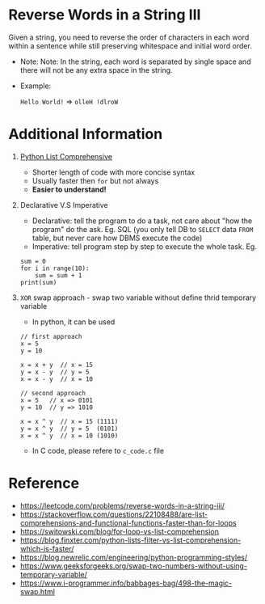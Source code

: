 # Reverse Words in a String III
Given a string, you need to reverse the order of characters in each word within a sentence while still preserving whitespace and initial word order.

- Note: Note: In the string, each word is separated by single space and there will not be any extra space in the string.

- Example:
    
    `Hello World!` => `olleH !dlroW` 

# Additional Information
1. [Python List Comprehensive](https://docs.python.org/3/tutorial/datastructures.html#list-comprehensions)
    - Shorter length of code with more concise syntax
    - Usually faster then `for` but not always
    - **Easier to understand!**

2. Declarative V.S Imperative 
    - Declarative: tell the program to do a task, not care about "how the program" do the ask. Eg. SQL (you only tell DB to `SELECT` data `FROM` table, but never care how DBMS execute the code)
    - Imperative: tell program step by step to execute the whole task. Eg. 
    ```
    sum = 0
    for i in range(10):
        sum = sum + 1
    print(sum)
    ```
 
3. `XOR` swap approach - swap two variable without define thrid temporary variable
    - In python, it can be used

    ```
    // first approach
    x = 5
    y = 10

    x = x + y  // x = 15
    y = x - y  // y = 5
    x = x - y  // x = 10

    // second approach
    x = 5   // x => 0101
    y = 10  // y => 1010
    
    x = x ^ y  // x = 15 (1111)
    y = x ^ y  // y = 5  (0101)
    x = x ^ y  // x = 10 (1010)
    ```
    - In C code, please refere to `c_code.c` file


# Reference
- https://leetcode.com/problems/reverse-words-in-a-string-iii/
- https://stackoverflow.com/questions/22108488/are-list-comprehensions-and-functional-functions-faster-than-for-loops
- https://switowski.com/blog/for-loop-vs-list-comprehension
- https://blog.finxter.com/python-lists-filter-vs-list-comprehension-which-is-faster/
- https://blog.newrelic.com/engineering/python-programming-styles/
- https://www.geeksforgeeks.org/swap-two-numbers-without-using-temporary-variable/
- https://www.i-programmer.info/babbages-bag/498-the-magic-swap.html